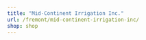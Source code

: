 ```yaml
---
title: "Mid-Continent Irrigation Inc."
url: /fremont/mid-continent-irrigation-inc/
shop: shop
---
```

